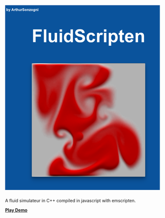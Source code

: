 [![Fluid Emscripten](thumnail.png)](http://ArthurSonzogni@github.io/FluidScripten/index.html)
========

A fluid simulateur in C++ compiled in javascript with emscripten.

[ **Play Demo** ](http://ArthurSonzogni@github.io/FluidScripten/index.html)
